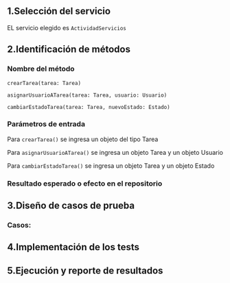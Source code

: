 ## 1.Selección del servicio

EL servicio elegido es `ActividadServicios`

## 2.Identificación de métodos

### Nombre del método

`crearTarea(tarea: Tarea)`

`asignarUsuarioATarea(tarea: Tarea, usuario: Usuario)`

`cambiarEstadoTarea(tarea: Tarea, nuevoEstado: Estado)`

### Parámetros de entrada

Para `crearTarea()` se ingresa un objeto del tipo Tarea

Para `asignarUsuarioATarea()` se ingresa un objeto Tarea y un objeto Usuario

Para `cambiarEstadoTarea()` se ingresa un objeto Tarea y un objeto Estado


### Resultado esperado o efecto en el repositorio

## 3.Diseño de casos de prueba
### Casos:

## 4.Implementación de los tests

## 5.Ejecución y reporte de resultados
